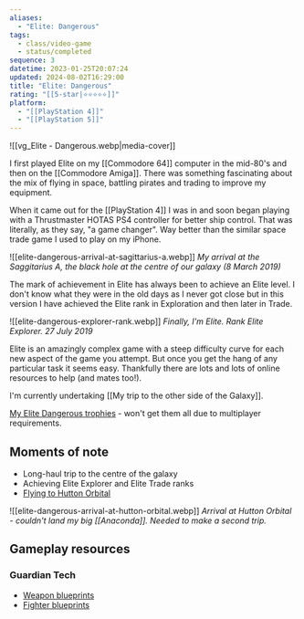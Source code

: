 ```yaml
---
aliases:
  - "Elite: Dangerous"
tags:
  - class/video-game
  - status/completed
sequence: 3
datetime: 2023-01-25T20:07:24
updated: 2024-08-02T16:29:00
title: "Elite: Dangerous"
rating: "[[5-star|⭐️⭐️⭐️⭐️⭐️]]"
platform:
  - "[[PlayStation 4]]"
  - "[[PlayStation 5]]"
---
```

![[vg_Elite - Dangerous.webp|media-cover]]

I first played Elite on my [[Commodore 64]] computer in the mid-80's and then on the [[Commodore Amiga]]. There was something fascinating about the mix of flying in space, battling pirates and trading to improve my equipment. 

When it came out for the [[PlayStation 4]] I was in and soon began playing with a Thrustmaster HOTAS PS4 controller for better ship control. That was literally, as they say, "a game changer". Way better than the similar space trade game I used to play on my iPhone.

![[elite-dangerous-arrival-at-sagittarius-a.webp]]
*My arrival at the Saggitarius A, the black hole at the centre of our galaxy (8 March 2019)*

The mark of achievement in Elite has always been to achieve an Elite level. I don't know what they were in the old days as I never got close but in this version I have achieved the Elite rank in Exploration and then later in Trade.

![[elite-dangerous-explorer-rank.webp]]
*Finally, I'm Elite. Rank Elite Explorer. 27 July 2019*

Elite is an amazingly complex game with a steep difficulty curve for each new aspect of the game you attempt. But once you get the hang of any particular task it seems easy. Thankfully there are lots and lots of online resources to help (and mates too!).

I'm currently undertaking [[My trip to the other side of the Galaxy]].

[My Elite Dangerous trophies](https://psnprofiles.com/trophies/6291-elite-dangerous/Quantum-Gardener) - won't get them all due to multiplayer requirements.

## Moments of note
- Long-haul trip to the centre of the galaxy
- Achieving Elite Explorer and Elite Trade ranks
- [Flying to Hutton Orbital](https://www.pcgamer.com/au/i-survived-elites-most-gruelling-and-boring-rite-of-passage/)

![[elite-dangerous-arrival-at-hutton-orbital.webp]]
*Arrival at Hutton Orbital - couldn't land my big [[Anaconda]]. Needed to make a second trip.*

## Gameplay resources
### Guardian Tech
- [Weapon blueprints](https://forums.frontier.co.uk/threads/walkthrough-guardian-weapon-blueprints.445508/)
- [Fighter blueprints](https://forums.frontier.co.uk/threads/walkthrough-guardian-vessel-blueprints.446206/)